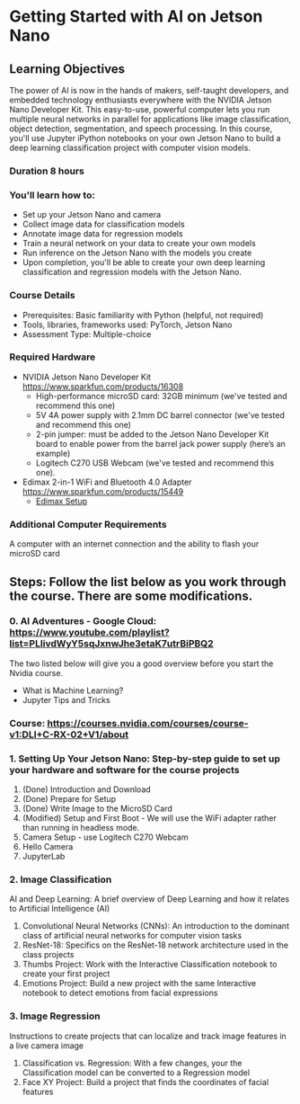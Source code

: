 # Getting Started with AI on Jetson Nano

## Learning Objectives
The power of AI is now in the hands of makers, self-taught developers, and embedded technology enthusiasts everywhere with the NVIDIA Jetson Nano Developer Kit. This easy-to-use, powerful computer lets you run multiple neural networks in parallel for applications like image classification, object detection, segmentation, and speech processing. In this course, you'll use Jupyter iPython notebooks on your own Jetson Nano to build a deep learning classification project with computer vision models.

### Duration 8 hours

### You'll learn how to:
* Set up your Jetson Nano and camera
* Collect image data for classification models
* Annotate image data for regression models
* Train a neural network on your data to create your own models
* Run inference on the Jetson Nano with the models you create
* Upon completion, you'll be able to create your own deep learning classification and regression models with the Jetson Nano.

### Course Details
* Prerequisites: Basic familiarity with Python (helpful, not required)
* Tools, libraries, frameworks used: PyTorch, Jetson Nano
* Assessment Type: Multiple-choice

### Required Hardware 
* NVIDIA Jetson Nano Developer Kit https://www.sparkfun.com/products/16308
  * High-performance microSD card: 32GB minimum (we've tested and recommend this one)
  * 5V 4A power supply with 2.1mm DC barrel connector (we've tested and recommend this one)
  * 2-pin jumper: must be added to the Jetson Nano Developer Kit board to enable power from the barrel jack power supply (here’s an example)
  * Logitech C270 USB Webcam (we've tested and recommend this one).
* Edimax 2-in-1 WiFi and Bluetooth 4.0 Adapter https://www.sparkfun.com/products/15449
  * [Edimax Setup](https://github.com/jetbotml/Summer_Intern_Challange_2020/blob/master/Getting_Started_with_AI_on_Jetson_Nano/wifi_setup) 

### Additional Computer Requirements
A computer with an internet connection and the ability to flash your microSD card

## Steps: Follow the list below as you work through the course. There are some modifications.
### 0. AI Adventures - Google Cloud: https://www.youtube.com/playlist?list=PLIivdWyY5sqJxnwJhe3etaK7utrBiPBQ2
The two listed below will give you a good overview before you start the Nvidia course. 
- What is Machine Learning? 
- Jupyter Tips and Tricks

### Course: https://courses.nvidia.com/courses/course-v1:DLI+C-RX-02+V1/about

### 1. Setting Up Your Jetson Nano: Step-by-step guide to set up your hardware and software for the course projects
1. (Done) Introduction and Download
1. (Done) Prepare for Setup
1. (Done) Write Image to the MicroSD Card
1. (Modified) Setup and First Boot -  We will use the WiFi adapter rather than running in headless mode. 
1. Camera Setup - use Logitech C270 Webcam
1. Hello Camera
1. JupyterLab

### 2. Image Classification
AI and Deep Learning: A brief overview of Deep Learning and how it relates to Artificial Intelligence (AI)
1. Convolutional Neural Networks (CNNs): An introduction to the dominant class of artificial neural networks for computer vision tasks
1. ResNet-18: Specifics on the ResNet-18 network architecture used in the class projects
1. Thumbs Project: Work with the Interactive Classification notebook to create your first project
1. Emotions Project: Build a new project with the same Interactive notebook to detect emotions from facial expressions

### 3. Image Regression
Instructions to create projects that can localize and track image features in a live camera image
1. Classification vs. Regression: With a few changes, your the Classification model can be converted to a Regression model
1. Face XY Project: Build a project that finds the coordinates of facial features
